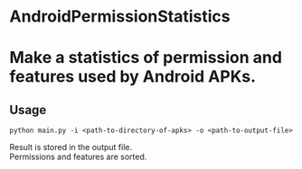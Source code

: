 AndroidPermissionStatistics
=========
Make a statistics of permission and features used by Android APKs.
====================================================


Usage
-----------
```
python main.py -i <path-to-directory-of-apks> -o <path-to-output-file>
```


Result is stored in the output file.  
Permissions and features are sorted.
